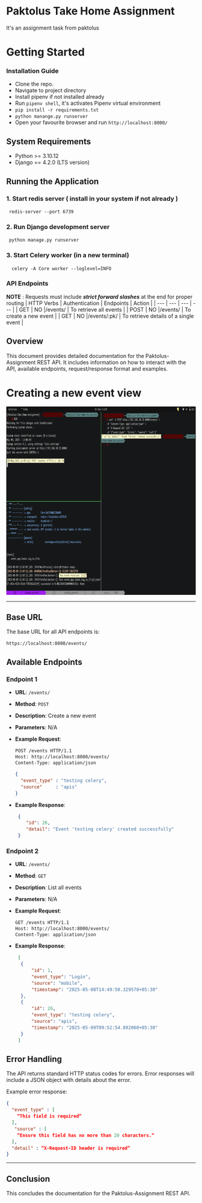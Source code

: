 # Paktolus Take Home Assignment
It's an assignment task from paktolus

# Getting Started

### Installation Guide
* Clone the repo.
* Navigate to project directory
* Install pipenv if not installed already
* Run `pipenv shell`, it's activates Pipenv virtual environment
* `pip install -r requirements.txt`
* `python manange.py runserver`
* Open your favourite browser and run `http://localhost:8000/`

## System Requirements

- Python >= 3.10.12
- Django == 4.2.0 (LTS version)

## Running the Application
### 1. Start redis server ( install in your system if not already )
```
 redis-server --port 6739
```
### 2. Run Django development server
```
 python manage.py runserver
```
### 3. Start Celery worker (in a new terminal)
```
  celery -A Core worker --loglevel=INFO
```

### API Endpoints
<b>NOTE</b> : Requests must include <i><b>strict forward slashes</b></i> at the end for proper routing
| HTTP Verbs | Authentication | Endpoints | Action |
| --- | --- | --- | --- |
| GET |  NO |/events/  | To retrieve all events |
| POST | NO |/events/  | To create a new event |
| GET |  NO |/events/:pk/  | To retrieve details of a single event |


## Overview
This document provides detailed documentation for the Paktolus-Assignment REST API. It includes information on how to interact with the API, available endpoints, request/response format and examples.

#  Creating a new event view
<p align="center">
  <a href="https://shub.pythonanywhere.com/profile">
    <img alt="Celery-Success" 
         src="https://raw.githubusercontent.com/Shubhansh-Simple/Paktolus-Assignment/refs/heads/main/Screenshots/Celery-Execution-Success.png"
         height="500" width="900" /> 
  </a>
</p>

<hr>

## Base URL

The base URL for all API endpoints is:

```
https://localhost:8000/events/
```

## Available Endpoints

### Endpoint 1

- **URL**: `/events/`
- **Method**: `POST`
- **Description**: Create a new event
- **Parameters**: N/A

- **Example Request**:
  ```http
  POST /events HTTP/1.1
  Host: http://localhost:8000/events/
  Content-Type: application/json
  ```
  ```json
  {
    "event_type" : "testing celery",
    "source"     : "apis"
  }
  
  ```
- **Example Response**:
  ```json
   {
      "id": 26,
      "detail": "Event 'testing celery' created successfully"
   }
  ```


### Endpoint 2

- **URL**: `/events/`
- **Method**: `GET`
- **Description**: List all events
- **Parameters**: N/A

- **Example Request**:
  ```http
  GET /events HTTP/1.1
  Host: http://localhost:8000/events/
  Content-Type: application/json
  ```

- **Example Response**:
  ```json
   [
    {
        "id": 1,
        "event_type": "Login",
        "source": "mobile",
        "timestamp": "2025-05-08T14:49:50.329578+05:30"
    },
    {
        "id": 26,
        "event_type": "testing celery",
        "source": "apis",
        "timestamp": "2025-05-09T09:52:54.892060+05:30"
    }
   ]
  ```

## Error Handling

The API returns standard HTTP status codes for errors. Error responses will include a JSON object with details about the error.

Example error response:

```json
{
  "event_type" : [
    “This field is required“
  ],
   "source" : [
    “Ensure this field has no more than 20 characters.“
  ],
  "detail" : “X-Request-ID header is required“
}
```
<hr>

## Conclusion

This concludes the documentation for the Paktolus-Assignment REST API.

